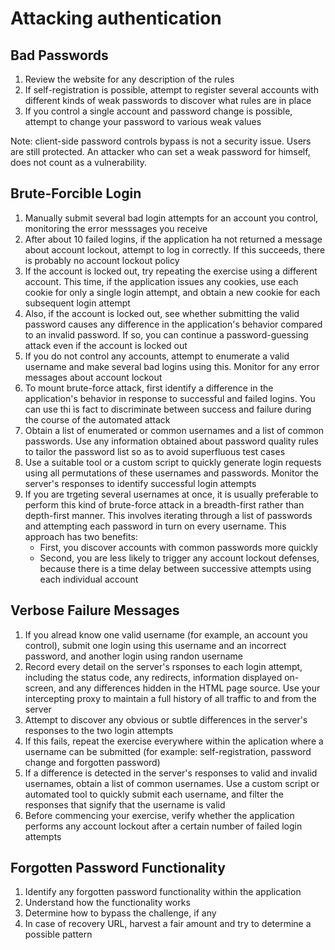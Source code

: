 # Attacking authentication

## Bad Passwords

1. Review the website for any description of the rules
2. If self-registration is possible, attempt to register several accounts with different kinds of weak passwords to discover what rules are in place
3. If you control a single account and password change is possible, attempt to change your password to various weak values

Note: client-side password controls bypass is not a security issue. Users are still protected. An attacker who can set a weak password for himself, does not count as a vulnerability.

## Brute-Forcible Login

1. Manually submit several bad login attempts for an account you control, monitoring the error messsages you receive
2. After about 10 failed logins, if the application ha not returned a message about account lockout, attempt to log in correctly. If this succeeds, there is probably no account lockout policy
3. If the account is locked out, try repeating the exercise using a different account. This time, if the application issues any cookies, use each cookie for only a single login attempt, and obtain a new cookie for each subsequent login attempt
4. Also, if the account is locked out, see whether submitting the valid password causes any difference in the application's behavior compared to an invalid password. If so, you can continue a password-guessing attack even if the account is locked out
5. If you do not control any accounts, attempt to enumerate a valid username and make several bad logins using this. Monitor for any error messages about account lockout
6. To mount brute-force attack, first identify a difference in the application's behavior in response to successful and failed logins. You can use thi ìs fact to discriminate between success and failure during the course of the automated attack
7. Obtain a list of enumerated or common usernames and a list of common passwords. Use any information obtained about password quality rules to tailor the password list so as to avoid superfluous test cases
8. Use a suitable tool or a custom script to quickly generate login requests using all permutations of these usernames and passwords. Monitor the server's responses to identify successful login attempts
9. If you are trgeting several usernames at once, it is usually preferable to perform this kind of brute-force attack in a breadth-first rather than depth-first manner. This involves iterating through a list of passwords and attempting each password in turn on every username. This approach has two benefits:
    - First, you discover accounts with common passwords more quickly
    - Second, you are less likely to trigger any account lockout defenses, because there is a time delay between successive attempts using each individual account 


## Verbose Failure Messages

1. If you alread know one valid username (for example, an account you control), submit one login using this username and an incorrect password, and another login using randon username
2. Record every detail on the server's rsponses to each login attempt, including the status code, any redirects, information displayed on-screen, and any differences hidden in the HTML page source. Use your intercepting proxy to maintain a full history of all traffic to and from the server
3. Attempt to discover any obvious or subtle differences in the server's responses to the two login attempts
4. If this fails, repeat the exercise everywhere within the aplication where a username can be submitted (for example: self-registration, password change and forgotten password)
5. If a difference is detected in the server's responses to valid and invalid usernames, obtain a list of common usernames. Use a custom script or automated tool to quickly submit each username, and filter the responses that signify that the username is valid
6. Before commencing your exercise, verify whether the application performs any account lockout after a certain number of failed login attempts

## Forgotten Password Functionality

1. Identify any forgotten password functionality within the application
2. Understand how the functionality works
3. Determine how to bypass the challenge, if any
4. In case of recovery URL, harvest a fair amount and try to determine a possible pattern